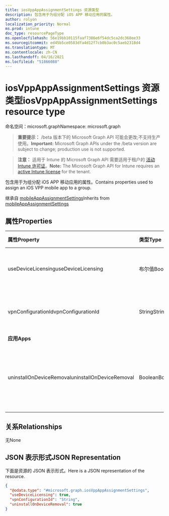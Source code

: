 ```yaml
---
title: iosVppAppAssignmentSettings 资源类型
description: 包含用于为组分配 iOS APP 移动应用的属性。
author: rolyon
localization_priority: Normal
ms.prod: intune
doc_type: resourcePageType
ms.openlocfilehash: 56e19bb10115faaf7386e6f54dc5ca2dc368ee33
ms.sourcegitcommit: ed45b5ce0583dfa4d12f7cb0b3ac0c5aeb2318d4
ms.translationtype: MT
ms.contentlocale: zh-CN
ms.lasthandoff: 04/16/2021
ms.locfileid: "51866088"
---
```

# <a name="iosvppappassignmentsettings-resource-type"></a><span data-ttu-id="34558-103">iosVppAppAssignmentSettings 资源类型</span><span class="sxs-lookup"><span data-stu-id="34558-103">iosVppAppAssignmentSettings resource type</span></span>

<span data-ttu-id="34558-104">命名空间：microsoft.graph</span><span class="sxs-lookup"><span data-stu-id="34558-104">Namespace: microsoft.graph</span></span>

> <span data-ttu-id="34558-105">**重要提示：** /beta 版本下的 Microsoft Graph API 可能会更改;不支持生产使用。</span><span class="sxs-lookup"><span data-stu-id="34558-105">**Important:** Microsoft Graph APIs under the /beta version are subject to change; production use is not supported.</span></span>

> <span data-ttu-id="34558-106">**注意：** 适用于 Intune 的 Microsoft Graph API 需要适用于租户的 [活动 Intune 许可证](https://go.microsoft.com/fwlink/?linkid=839381)。</span><span class="sxs-lookup"><span data-stu-id="34558-106">**Note:** The Microsoft Graph API for Intune requires an [active Intune license](https://go.microsoft.com/fwlink/?linkid=839381) for the tenant.</span></span>

<span data-ttu-id="34558-107">包含用于为组分配 iOS APP 移动应用的属性。</span><span class="sxs-lookup"><span data-stu-id="34558-107">Contains properties used to assign an iOS VPP mobile app to a group.</span></span>


<span data-ttu-id="34558-108">继承自 [mobileAppAssignmentSettings](../resources/intune-shared-mobileappassignmentsettings.md)</span><span class="sxs-lookup"><span data-stu-id="34558-108">Inherits from [mobileAppAssignmentSettings](../resources/intune-shared-mobileappassignmentsettings.md)</span></span>

## <a name="properties"></a><span data-ttu-id="34558-109">属性</span><span class="sxs-lookup"><span data-stu-id="34558-109">Properties</span></span>
|<span data-ttu-id="34558-110">属性</span><span class="sxs-lookup"><span data-stu-id="34558-110">Property</span></span>|<span data-ttu-id="34558-111">类型</span><span class="sxs-lookup"><span data-stu-id="34558-111">Type</span></span>|<span data-ttu-id="34558-112">说明</span><span class="sxs-lookup"><span data-stu-id="34558-112">Description</span></span>|
|:---|:---|:---|
|<span data-ttu-id="34558-113">useDeviceLicensing</span><span class="sxs-lookup"><span data-stu-id="34558-113">useDeviceLicensing</span></span>|<span data-ttu-id="34558-114">布尔值</span><span class="sxs-lookup"><span data-stu-id="34558-114">Boolean</span></span>|<span data-ttu-id="34558-115">是否使用设备许可。</span><span class="sxs-lookup"><span data-stu-id="34558-115">Whether or not to use device licensing.</span></span>|
|<span data-ttu-id="34558-116">vpnConfigurationId</span><span class="sxs-lookup"><span data-stu-id="34558-116">vpnConfigurationId</span></span>|<span data-ttu-id="34558-117">String</span><span class="sxs-lookup"><span data-stu-id="34558-117">String</span></span>|<span data-ttu-id="34558-118">要申请此应用的 VPN 配置 ID。</span><span class="sxs-lookup"><span data-stu-id="34558-118">The VPN Configuration Id to apply for this app.</span></span>|
|<span data-ttu-id="34558-119">**应用**</span><span class="sxs-lookup"><span data-stu-id="34558-119">**Apps**</span></span>|
|<span data-ttu-id="34558-120">uninstallOnDeviceRemoval</span><span class="sxs-lookup"><span data-stu-id="34558-120">uninstallOnDeviceRemoval</span></span>|<span data-ttu-id="34558-121">Boolean</span><span class="sxs-lookup"><span data-stu-id="34558-121">Boolean</span></span>|<span data-ttu-id="34558-122">从 Intune 中删除设备时是否卸载应用。</span><span class="sxs-lookup"><span data-stu-id="34558-122">Whether or not to uninstall the app when device is removed from Intune.</span></span>|

## <a name="relationships"></a><span data-ttu-id="34558-123">关系</span><span class="sxs-lookup"><span data-stu-id="34558-123">Relationships</span></span>
<span data-ttu-id="34558-124">无</span><span class="sxs-lookup"><span data-stu-id="34558-124">None</span></span>

## <a name="json-representation"></a><span data-ttu-id="34558-125">JSON 表示形式</span><span class="sxs-lookup"><span data-stu-id="34558-125">JSON Representation</span></span>
<span data-ttu-id="34558-126">下面是资源的 JSON 表示形式。</span><span class="sxs-lookup"><span data-stu-id="34558-126">Here is a JSON representation of the resource.</span></span>
<!-- {
  "blockType": "resource",
  "@odata.type": "microsoft.graph.iosVppAppAssignmentSettings"
}
-->
``` json
{
  "@odata.type": "#microsoft.graph.iosVppAppAssignmentSettings",
  "useDeviceLicensing": true,
  "vpnConfigurationId": "String",
  "uninstallOnDeviceRemoval": true
}
```




